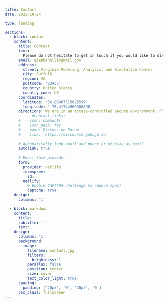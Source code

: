 ```yaml
---
title: Contact
date: 2022-10-24

type: landing

sections:
  - block: contact
    content:
      title: Contact
      text: |-
        Please do not hesitate to get in touch if you would like to discuss research projects. However, due to a high volume of email, I may not be able to respond to every student who wishes to join the lab. To maximize your responses, please use 'Joining the lab' as your email title and include your CV along with your transcript. Note that I cannot answer emails regarding admission to the program or funding support, as these decisions are made by departmental and university-wide committees rather than individual faculty members.
      email: giabbanelli@gmail.com
      address:
        street: Virginia Modeling, Analysis, and Simulation Center
        city: Suffolk
        region: VA
        postcode: '23435'
        country: United States
        country_code: US
      coordinates: 
        latitude: '36.86967515825599' 
        longitude: '-76.41744969308898'
      directions: We are in an access-controlled secure environment. Please make an appointment prior to any visit.
            #contact_links:
      #  - icon: comments
      #    icon_pack: fas
      #    name: Discuss on Forum
      #    link: 'https://discourse.gohugo.io'
    
      # Automatically link email and phone or display as text?
      autolink: true
    
      # Email form provider
      form:
        provider: netlify
        formspree:
          id:
        netlify:
          # Enable CAPTCHA challenge to reduce spam?
          captcha: true
    design:
      columns: '1'

  - block: markdown
    content:
      title:
      subtitle: ''
      text:
    design:
      columns: '1'
      background:
        image: 
          filename: contact.jpg
          filters:
            brightness: 1
          parallax: false
          position: center
          size: cover
          text_color_light: true
      spacing:
        padding: ['20px', '0', '20px', '0']
      css_class: fullscreen
---
```

